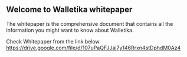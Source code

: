 ## Welcome to Walletika whitepaper

The whitepaper is the comprehensive document that contains all the information you might want to know about Walletika.

Check Whitepaper from the link below\
https://drive.google.com/file/d/107uPaQFJJaj7y146Rrxn4stDphdM0Az4